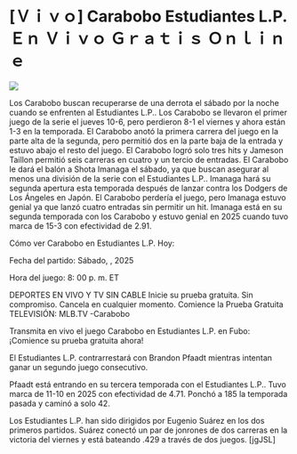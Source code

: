 # [Ｖｉｖｏ] Carabobo Estudiantes L.P. Ｅｎ Ｖｉｖｏ Ｇｒａｔｉｓ Ｏｎｌｉｎｅ  
  
  
[![](https://i.imgur.com/qSNzIqt.png)](https://movie.rssnews.media/YIvqzuyl.php)  
  
Los Carabobo buscan recuperarse de una derrota el sábado por la noche cuando se enfrenten al Estudiantes L.P.. Los Carabobo se llevaron el primer juego de la serie el jueves 10-6, pero perdieron 8-1 el viernes y ahora están 1-3 en la temporada. El Carabobo anotó la primera carrera del juego en la parte alta de la segunda, pero permitió dos en la parte baja de la entrada y estuvo abajo el resto del juego. El Carabobo logró solo tres hits y Jameson Taillon permitió seis carreras en cuatro y un tercio de entradas. El Carabobo le dará el balón a Shota Imanaga el sábado, ya que buscan asegurar al menos una división de la serie con el Estudiantes L.P.. Imanaga hará su segunda apertura esta temporada después de lanzar contra los Dodgers de Los Ángeles en Japón. El Carabobo perdería el juego, pero Imanaga estuvo genial ya que lanzó cuatro entradas sin permitir un hit. Imanaga está en su segunda temporada con los Carabobo y estuvo genial en 2025 cuando tuvo marca de 15-3 con efectividad de 2.91.

Cómo ver Carabobo en Estudiantes L.P. Hoy:

Fecha del partido: Sábado, , 2025

Hora del juego: 8: 00 p. m. ET

DEPORTES EN VIVO Y TV SIN CABLE
Inicie su prueba gratuita. Sin compromiso. Cancela en cualquier momento.
Comience la Prueba Gratuita
TELEVISIÓN: MLB.TV -Carabobo

Transmita en vivo el juego Carabobo en Estudiantes L.P. en Fubo: ¡Comience su prueba gratuita ahora! 

El Estudiantes L.P. contrarrestará con Brandon Pfaadt mientras intentan ganar un segundo juego consecutivo.

Pfaadt está entrando en su tercera temporada con el Estudiantes L.P.. Tuvo marca de 11-10 en 2025 con efectividad de 4.71. Ponchó a 185 la temporada pasada y caminó a solo 42.

Los Estudiantes L.P. han sido dirigidos por Eugenio Suárez en los dos primeros partidos. Suárez conectó un par de jonrones de dos carreras en la victoria del viernes y está bateando .429 a través de dos juegos. [jgJSL]